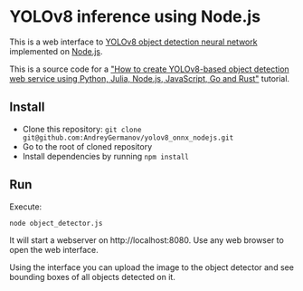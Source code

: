 # YOLOv8 inference using Node.js

This is a web interface to [YOLOv8 object detection neural network](https://ultralytics.com/yolov8)
implemented on [Node.js](https://www.nodejs.org).

This is a source code for a ["How to create YOLOv8-based object detection web service using Python, Julia, Node.js, JavaScript, Go and Rust"](https://dev.to/andreygermanov/how-to-create-yolov8-based-object-detection-web-service-using-python-julia-nodejs-javascript-go-and-rust-4o8e) tutorial.

## Install

* Clone this repository: `git clone git@github.com:AndreyGermanov/yolov8_onnx_nodejs.git`
* Go to the root of cloned repository
* Install dependencies by running `npm install`

## Run

Execute:

```
node object_detector.js
```

It will start a webserver on http://localhost:8080. Use any web browser to open the web interface.

Using the interface you can upload the image to the object detector and see bounding boxes of all objects detected on it.
